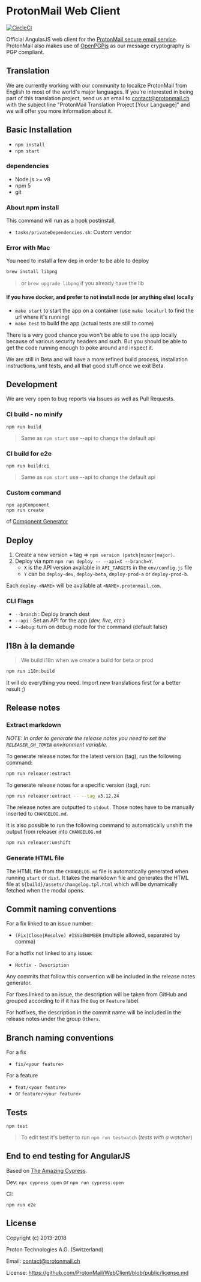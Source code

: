 # ProtonMail Web Client

[![CircleCI](https://circleci.com/gh/ProtonMail/Angular.svg?style=svg&circle-token=d960b54918d5375b4e7639ca505d14a0e131dc21)](https://circleci.com/gh/ProtonMail/Angular)

Official AngularJS web client for the [ProtonMail secure email service](https://protonmail.com). ProtonMail also makes use of [OpenPGPjs](https://github.com/openpgpjs/openpgpjs) as our message cryptography is PGP compliant.

## Translation

We are currently working with our community to localize ProtonMail from English to most of the world's major languages. If you're interested in being part of this translation project, send us an email to contact@protonmail.ch with the subject line "ProtonMail Translation Project [Your Language]" and we will offer you more information about it.

## Basic Installation

- `npm install`
- `npm start`

### dependencies
  - Node.js >= v8
  - npm 5
  - git

### About npm install

This command will run as a hook postinstall,
  - `tasks/privateDependencies.sh`: Custom vendor

### Error with Mac

You need to install a few dep in order to be able to deploy
```sh
brew install libpng
```
> or `brew upgrade libpng` if you already have the lib

#### If you have docker, and prefer to not install node (or anything else) locally

- `make start` to start the app on a container (use `make localurl` to find the url where it's running)
- `make test` to build the app (actual tests are still to come)

There is a very good chance you won't be able to use the app locally because of various security headers and such. But you should be able to get the code running enough to poke around and inspect it.

We are still in Beta and will have a more refined build process, installation instructions, unit tests, and all that good stuff once we exit Beta.

## Development

We are very open to bug reports via Issues as well as Pull Requests.


### CI build - no minify

`npm run build`

> Same as `npm start` use --api to change the default api

### CI build for e2e 

`npm run build:ci`

> Same as `npm start` use --api to change the default api


### Custom command

```
npx appComponent
npm run create
```
cf [Component Generator](https://github.com/ProtonMail/componentGenerator)

## Deploy

1. Create a new version + tag => `npm version (patch|minor|major)`.
2. Deploy via npm `npm run deploy -- --api=X --branch=Y`.
    - `X` is the API version available in `API_TARGETS` in the `env/config.js` file
    - `Y` can be `deploy-dev`, `deploy-beta`, `deploy-prod-a` or `deploy-prod-b`.

Each `deploy-<NAME>` will be available at `<NAME>.protonmail.com`.

### CLI Flags

- `--branch` : Deploy branch dest
- `--api` : Set an API for the app (_dev, live, etc._)
- `--debug`: turn on debug mode for the command (default false)

## I18n à la demande

> We build i18n when we create a build for beta or prod

```sh
npm run i18n:build
```

It will do everything you need. Import new translations first for a better result ;)

## Release notes

### Extract markdown
*NOTE: In order to generate the release notes you need to set the `RELEASER_GH_TOKEN` environment variable.*

To generate release notes for the latest version (tag), run the following command:
```sh
npm run releaser:extract
```

To generate release notes for a specific version (tag), run:
```sh
npm run releaser:extract -- --tag v3.12.24
```

The release notes are outputted to `stdout`. Those notes have to be manually inserted to `CHANGELOG.md`.

It is also possible to run the following command to automatically unshift the output from releaser into `CHANGELOG.md`
```sh
npm run releaser:unshift
```

### Generate HTML file
The HTML file from the `CHANGELOG.md` file is automatically generated when running `start` or `dist`. It takes the markdown file and generates the HTML file at `${build}/assets/changelog.tpl.html` which will be dynamically fetched when the modal opens.


## Commit naming conventions
For a fix linked to an issue number:
- `(Fix|Close|Resolve) #ISSUENUMBER` (multiple allowed, separated by comma)

For a hotfix not linked to any issue:
- `Hotfix - Description`

Any commits that follow this convention will be included in the release notes generator.

For fixes linked to an issue, the description will be taken from GitHub and grouped according to if it has the `Bug` or `Feature` label.

For hotfixes, the description in the commit name will be included in the release notes under the group `Others`.


## Branch naming conventions

For a fix
- `fix/<your feature>`

For a feature
- `feat/<your feature>`
- or `feature/<your feature>`

## Tests

```shell
npm test
```

> To edit test it's better to run `npm run testwatch` (_tests with a watcher_)

## End to end testing for AngularJS

Based on [The Amazing Cypress](https://www.cypress.io).

Dev:
`npx cypress open` or `npm run cypress:open`

CI:
```shell
npm run e2e
```


## License

Copyright (c) 2013-2018

Proton Technologies A.G. (Switzerland)

Email: contact@protonmail.ch

License: https://github.com/ProtonMail/WebClient/blob/public/license.md
